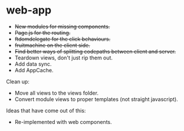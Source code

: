 # web-app

- ~~New modules for missing components.~~
- ~~Page.js for the routing.~~
- ~~ftdomdelegate for the click behaviours.~~
- ~~fruitmachine on the client side.~~
- ~~Find better ways of splitting codepaths between client and server.~~
- Teardown views, don't just rip them out.
- Add data sync.
- Add AppCache.

Clean up:

- Move all views to the views folder.
- Convert module views to proper templates (not straight javascript).

Ideas that have come out of this:
- Re-implemented with web components.
